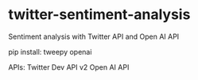 # twitter-sentiment-analysis
Sentiment analysis with Twitter API and Open AI API

pip install:
tweepy
openai

APIs:
Twitter Dev API v2
Open AI API
